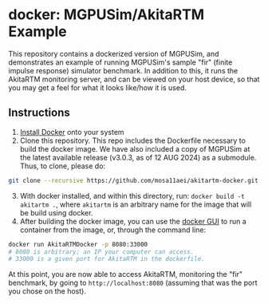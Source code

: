 # docker: MGPUSim/AkitaRTM Example 

This repository contains a dockerized version of MGPUSim, and demonstrates an example of running MGPUSim's sample "fir" (finite impulse response) simulator benchmark. In addition to this, it runs the AkitaRTM monitoring server, and can be viewed on your host device, so that you may get a feel for what it looks like/how it is used.

## Instructions

1. [Install Docker](https://docs.docker.com/get-docker/) onto your system
2. Clone this repository. This repo includes the Dockerfile necessary to build the docker image. We have also included a copy of MGPUSim at the latest available release (v3.0.3, as of 12 AUG 2024) as a submodule. Thus, to clone, please do:

```bash
git clone --recursive https://github.com/mosa11aei/akitartm-docker.git
```

3. With docker installed, and within this directory, run: `docker build -t akitartm .`, where `akitartm` is an arbitrary name for the image that will be build using docker.
4. After building the docker image, you can use the [docker GUI](https://docs.docker.com/desktop/use-desktop/) to run a container from the image, or, through the command line:

```bash
docker run AkitaRTMDocker -p 8080:33000
# 8080 is arbitrary; an IP your computer can access. 
# 33000 is a given port for AkitaRTM in the dockerfile.
```

At this point, you are now able to access AkitaRTM, monitoring the "fir" benchmark, by going to `http://localhost:8080` (assuming that was the port you chose on the host).